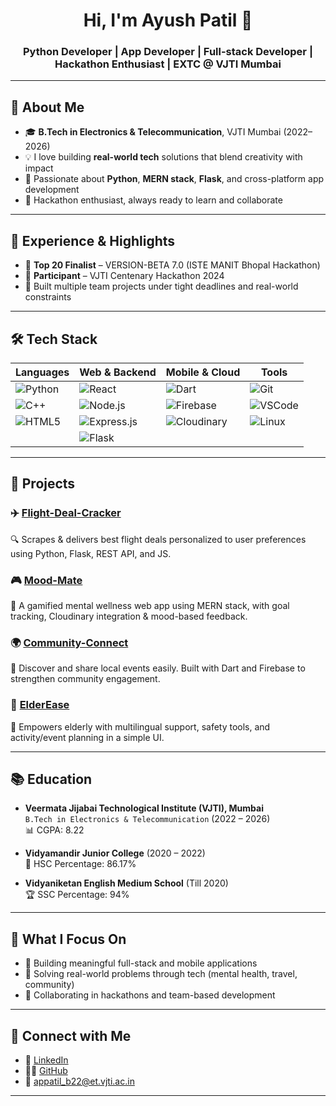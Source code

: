 <h1 align="center">Hi, I'm Ayush Patil 👋</h1>
<h3 align="center">Python Developer | App Developer | Full-stack Developer | Hackathon Enthusiast | EXTC @ VJTI Mumbai</h3>

---

## 🧠 About Me
- 🎓 **B.Tech in Electronics & Telecommunication**, VJTI Mumbai (2022–2026)  
- 💡 I love building **real-world tech** solutions that blend creativity with impact  
- 🤖 Passionate about **Python**, **MERN stack**, **Flask**, and cross-platform app development  
- 🏁 Hackathon enthusiast, always ready to learn and collaborate  

---

## 💼 Experience & Highlights
- 🥇 **Top 20 Finalist** – VERSION-BETA 7.0 (ISTE MANIT Bhopal Hackathon)  
- 🚀 **Participant** – VJTI Centenary Hackathon 2024  
- 👥 Built multiple team projects under tight deadlines and real-world constraints  

---

## 🛠️ Tech Stack

| Languages | Web & Backend | Mobile & Cloud | Tools |
|----------|---------------|----------------|-------|
| ![Python](https://img.shields.io/badge/-Python-blue?logo=python) | ![React](https://img.shields.io/badge/-React-black?logo=react) | ![Dart](https://img.shields.io/badge/-Dart-blue?logo=dart) | ![Git](https://img.shields.io/badge/-Git-black?logo=git) |
| ![C++](https://img.shields.io/badge/-C++-00599C?logo=c%2B%2B) | ![Node.js](https://img.shields.io/badge/-Node.js-green?logo=node.js) | ![Firebase](https://img.shields.io/badge/-Firebase-orange?logo=firebase) | ![VSCode](https://img.shields.io/badge/-VS%20Code-blue?logo=visual-studio-code) |
| ![HTML5](https://img.shields.io/badge/-HTML5-E34F26?logo=html5) | ![Express.js](https://img.shields.io/badge/-Express.js-grey?logo=express) | ![Cloudinary](https://img.shields.io/badge/-Cloudinary-lightblue?logo=cloudinary) | ![Linux](https://img.shields.io/badge/-Linux-black?logo=linux) |
|  | ![Flask](https://img.shields.io/badge/-Flask-white?logo=flask&logoColor=black) | | |

---

## 🚀 Projects

### ✈️ [Flight-Deal-Cracker](https://github.com/AYUSH8208/Flight_Deal)
🔍 Scrapes & delivers best flight deals personalized to user preferences using Python, Flask, REST API, and JS.

### 🎮 [Mood-Mate](https://github.com/AYUSH8208/MoodMateWeb)
🧘 A gamified mental wellness web app using MERN stack, with goal tracking, Cloudinary integration & mood-based feedback.

### 🌍 [Community-Connect](https://github.com/AYUSH8208/community-connect)
📍 Discover and share local events easily. Built with Dart and Firebase to strengthen community engagement.

### 👵 [ElderEase](https://github.com/rutvikbangar/ElderEase)
👴 Empowers elderly with multilingual support, safety tools, and activity/event planning in a simple UI.

---

## 📚 Education

- **Veermata Jijabai Technological Institute (VJTI), Mumbai**  
  `B.Tech in Electronics & Telecommunication` (2022 – 2026)  
  📊 CGPA: 8.22

- **Vidyamandir Junior College** (2020 – 2022)  
  📘 HSC Percentage: 86.17%

- **Vidyaniketan English Medium School** (Till 2020)  
  🏆 SSC Percentage: 94%

---

## 🚀 What I Focus On
- 🔧 Building meaningful full-stack and mobile applications  
- 🧠 Solving real-world problems through tech (mental health, travel, community)  
- 🤝 Collaborating in hackathons and team-based development  

---

## 🔗 Connect with Me
- 💼 [LinkedIn](https://www.linkedin.com/in/ayush-patil-506184296/)
- 🧑‍💻 [GitHub](https://github.com/AYUSH8208)
- 📧 appatil_b22@et.vjti.ac.in

---

